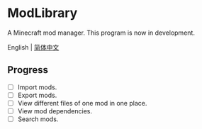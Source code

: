 # ModLibrary
A Minecraft mod manager.
This program is now in development.

English | [简体中文](https://github.com/iamliuzy/ModLibrary/blob/dev/main/README_zh_cn.md)

## Progress

- [ ] Import mods.
- [ ] Export mods.
- [ ] View different files of one mod in one place.
- [ ] View mod dependencies.
- [ ] Search mods.
